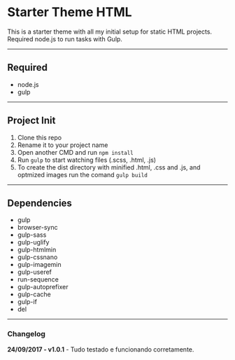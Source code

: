# Starter Theme HTML
This is a starter theme with all my initial setup for static HTML projects. Required node.js to run tasks with Gulp.

---

## Required
* node.js
* gulp

---

## Project Init
1. Clone this repo
2. Rename it to your project name
3. Open another CMD and run `npm install`
4. Run `gulp` to start watching files (.scss, .html, .js)
5. To create the dist directory with minified .html, .css and .js, and optmized images run the comand `gulp build`

---

## Dependencies
* gulp
* browser-sync
* gulp-sass
* gulp-uglify
* gulp-htmlmin
* gulp-cssnano
* gulp-imagemin
* gulp-useref
* run-sequence
* gulp-autoprefixer
* gulp-cache
* gulp-if
* del

---

### Changelog
**24/09/2017 - v1.0.1** - Tudo testado e funcionando corretamente.
